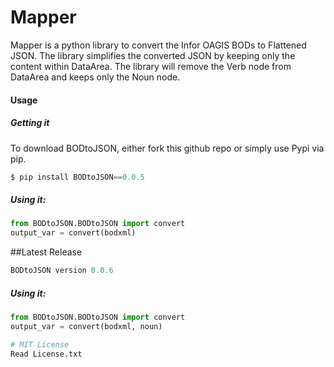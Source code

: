 # Mapper

Mapper is a python library to convert the Infor OAGIS BODs to Flattened JSON.
The library simplifies the converted JSON by keeping only the content within DataArea.
The library will remove the Verb node from DataArea and keeps only the Noun node.

#### Usage

##### Getting it
To download BODtoJSON, either fork this github repo or simply use Pypi via pip.
```python
$ pip install BODtoJSON==0.0.5
```
##### Using it:
```python
from BODtoJSON.BODtoJSON import convert
output_var = convert(bodxml)
```

##Latest Release
```python
BODtoJSON version 0.0.6
```
##### Using it:
```python
from BODtoJSON.BODtoJSON import convert
output_var = convert(bodxml, noun)

# MIT License
Read License.txt
